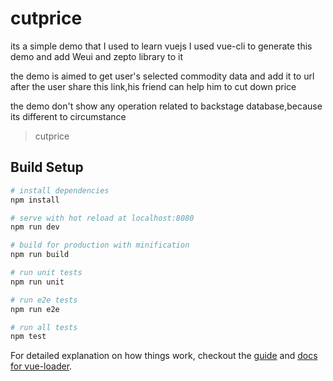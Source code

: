 # cutprice

its a simple demo that I used to learn vuejs
	I used vue-cli to generate this demo and add Weui and zepto library to it

the demo is aimed to  get user's selected commodity data and add it to url
	after the user share this link,his friend can  help him to cut down price

the demo don't show any operation related to backstage database,because its different to circumstance 


> cutprice

## Build Setup

``` bash
# install dependencies
npm install

# serve with hot reload at localhost:8080
npm run dev

# build for production with minification
npm run build

# run unit tests
npm run unit

# run e2e tests
npm run e2e

# run all tests
npm test
```

For detailed explanation on how things work, checkout the [guide](http://vuejs-templates.github.io/webpack/) and [docs for vue-loader](http://vuejs.github.io/vue-loader).
